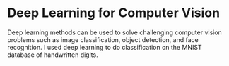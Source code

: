 # Deep Learning for Computer Vision

Deep learning methods can be used to solve challenging computer vision problems such as image classification, object detection, and face recognition.  I used deep learning to do classification on the MNIST database of handwritten digits.
